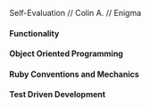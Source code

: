 Self-Evaluation // Colin A. // Enigma

#### Functionality

#### Object Oriented Programming

#### Ruby Conventions and Mechanics

#### Test Driven Development
